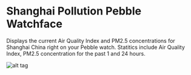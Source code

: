 Shanghai Pollution Pebble Watchface
===================================

Displays the current Air Quality Index and PM2.5 concentrations for Shanghai China right on your Pebble watch.  Statitics include Air Quality Index, PM2.5 concentration for the past 1 and 24 hours.

![alt tag](https://raw.githubusercontent.com/maverick2000/shanghai_pollution_pebble_watchface/master/pebble-screenshot_2014-06-15_15-35-04.png)

